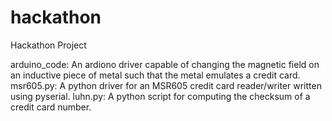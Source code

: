 hackathon
=========

Hackathon Project

arduino_code: An ardiono driver capable of changing the magnetic field on an inductive piece
of metal such that the metal emulates a credit card.
msr605.py: A python driver for an MSR605 credit card reader/writer written using pyserial.
luhn.py: A python script for computing the checksum of a credit card number.
